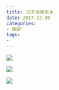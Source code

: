 ```yaml
---
title: 18岁与我无关
date: 2017-12-30
categories:
- 微BP
tags:
- 
---
```


![](http://p04jh8k5s.bkt.clouddn.com/BP/18%E5%B2%81%E4%B8%8E%E6%88%91%E6%97%A0%E5%85%B31.jpg)

![](http://p04jh8k5s.bkt.clouddn.com/BP/18%E5%B2%81%E4%B8%8E%E6%88%91%E6%97%A0%E5%85%B32.jpg)

![](http://p04jh8k5s.bkt.clouddn.com/BP/18%E5%B2%81%E4%B8%8E%E6%88%91%E6%97%A0%E5%85%B33.jpg)